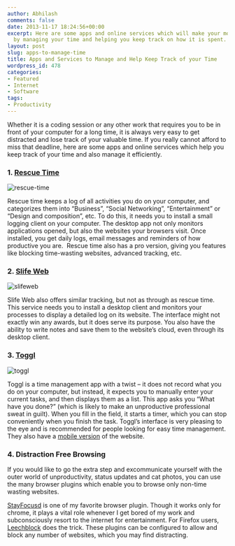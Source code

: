 ```yaml
---
author: Abhilash
comments: false
date: 2013-11-17 18:24:56+00:00
excerpt: Here are some apps and online services which will make your more productive
  by managing your time and helping you keep track on how it is spent.
layout: post
slug: apps-to-manage-time
title: Apps and Services to Manage and Help Keep Track of your Time
wordpress_id: 478
categories:
- Featured
- Internet
- Software
tags:
- Productivity
---
```


Whether it is a coding session or any other work that requires you to be in front of your computer for a long time, it is always very easy to get distracted and lose track of your valuable time. If you really cannot afford to miss that deadline, here are some apps and online services which help you keep track of your time and also manage it efficiently.


### 1. [Rescue Time](http://www.rescuetime.com/)


![rescue-time](https://techcovered.github.io/images/rescue-time.png)

Rescue time keeps a log of all activities you do on your computer, and categorizes them into “Business”, “Social Networking”, “Entertainment” or “Design and composition”, etc. To do this, it needs you to install a small logging client on your computer. The desktop app not only monitors applications opened, but also the websites your browsers visit. Once installed, you get daily logs, email messages and reminders of how productive you are.  Rescue time also has a pro version, giving you features like blocking time-wasting websites, advanced tracking, etc.


### 2. [Slife Web](http://www.slifeweb.com/)


![slifeweb](https://techcovered.github.io/images/slifeweb.png)

Slife Web also offers similar tracking, but not as through as rescue time. This service needs you to install a desktop client and monitors your processes to display a detailed log on its website. The interface might not exactly win any awards, but it does serve its purpose. You also have the ability to write notes and save them to the website’s cloud, even through its desktop client.


### 3. [Toggl](https://www.toggl.com/)


![toggl](https://techcovered.github.io/images/toggl.png)

Toggl is a time management app with a twist – it does not record what you do on your computer, but instead, it expects you to manually enter your current tasks, and then displays them as a list. This app asks you “What have you done?” (which is likely to make an unproductive professional sweat in guilt). When you fill in the field, it starts a timer, which you can stop conveniently when you finish the task. Toggl’s interface is very pleasing to the eye and is recommended for people looking for easy time management. They also have a [mobile version](https://m.toggl.com/) of the website.


### 4. Distraction Free Browsing


If you would like to go the extra step and excommunicate yourself with the outer world of unproductivity, status updates and cat photos, you can use the many browser plugins which enable you to browse only non-time wasting websites.

[StayFocusd](https://chrome.google.com/webstore/detail/stayfocusd/laankejkbhbdhmipfmgcngdelahlfoji?hl=en) is one of my favorite browser plugin. Though it works only for chrome, it plays a vital role whenever I get bored of my work and subconsciously resort to the internet for entertainment. For Firefox users, [Leechblock](https://addons.mozilla.org/en-US/firefox/addon/leechblock/) does the trick. These plugins can be configured to allow and block any number of websites, which you may find distracting.
